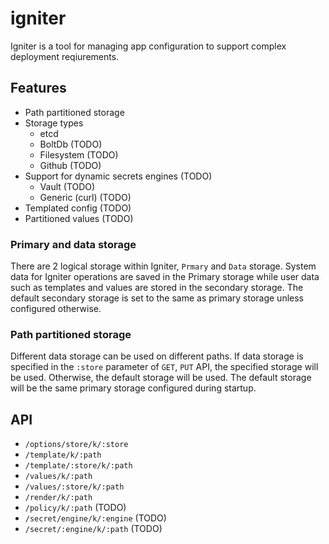 # igniter

Igniter is a tool for managing app configuration to support complex deployment reqiurements.

## Features

- Path partitioned storage
- Storage types
    - etcd
    - BoltDb (TODO)
    - Filesystem (TODO)
    - Github (TODO)
- Support for dynamic secrets engines (TODO)
    - Vault (TODO)
    - Generic (curl) (TODO)
- Templated config (TODO)
- Partitioned values (TODO)

### Primary and data storage
There are 2 logical storage within Igniter, `Prmary` and `Data` storage. System data for Igniter operations are saved in the Primary storage while user data such as templates and values are stored in the secondary storage. The default secondary storage is set to the same as primary storage unless configured otherwise.

### Path partitioned storage
Different data storage can be used on different paths. If data storage is specified in the `:store` parameter of `GET`, `PUT` API, the specified storage will be used. Otherwise, the default storage will be used. The default storage will be the same primary storage configured during startup.

## API
- `/options/store/k/:store`
- `/template/k/:path`
- `/template/:store/k/:path`
- `/values/k/:path`
- `/values/:store/k/:path`
- `/render/k/:path`
- `/policy/k/:path` (TODO)
- `/secret/engine/k/:engine` (TODO)
- `/secret/:engine/k/:path` (TODO)